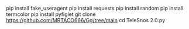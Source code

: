 pip install fake_useragent
pip install requests
pip install random
pip install termcolor
pip install pyfiglet
git clone https://github.com/MRTACO666/Gg/tree/main
cd TeleSnos 2.0.py
